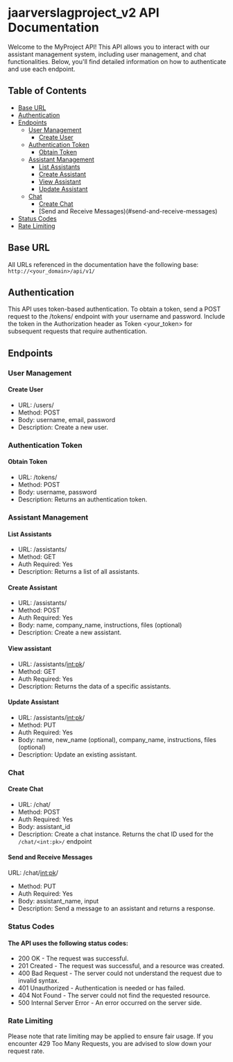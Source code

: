 # jaarverslagproject_v2 API Documentation
Welcome to the MyProject API! This API allows you to interact with our assistant management system, including user management, and chat functionalities. Below, you'll find detailed information on how to authenticate and use each endpoint.

## Table of Contents
- [Base URL](base-url)
- [Authentication](#authentication)
- [Endpoints](#endpoints)
    - [User Management](#user-management)
      - [Create User](#create-user)
    - [Authentication Token](#authentication-token)
      - [Obtain Token](#obtain-token)
    - [Assistant Management](#assistant-management)
      - [List Assistants](#list-assistants)
      - [Create Assistant](#create-assistant)
      - [View Assistant](#view-assistant)
      - [Update Assistant](#update-assistant)
    - [Chat](#chat)
      - [Create Chat](#create-chat)
      - [Send and Receive Messages)(#send-and-receive-messages)
- [Status Codes](#status-codes)
- [Rate Limiting](#rate-limiting)  

## Base URL
All URLs referenced in the documentation have the following base:
```http://<your_domain>/api/v1/```

## Authentication
This API uses token-based authentication. To obtain a token, send a POST request to the /tokens/ endpoint with your username and password. Include the token in the Authorization header as Token <your_token> for subsequent requests that require authentication.

## Endpoints
### User Management
#### Create User
- URL: /users/
- Method: POST
- Body: username, email, password
- Description: Create a new user.
  
### Authentication Token
#### Obtain Token
- URL: /tokens/
- Method: POST
- Body: username, password
- Description: Returns an authentication token.

### Assistant Management
#### List Assistants
- URL: /assistants/
- Method: GET
- Auth Required: Yes
- Description: Returns a list of all assistants.

#### Create Assistant
- URL: /assistants/
- Method: POST
- Auth Required: Yes
- Body: name, company_name, instructions, files (optional)
- Description: Create a new assistant.

#### View assistant
- URL: /assistants/<int:pk>/
- Method: GET
- Auth Required: Yes
- Description: Returns the data of a specific assistants.

#### Update Assistant
- URL: /assistants/<int:pk>/
- Method: PUT
- Auth Required: Yes
- Body: name, new_name (optional), company_name, instructions, files (optional)
- Description: Update an existing assistant.

### Chat
#### Create Chat
- URL: /chat/
- Method: POST
- Auth Required: Yes
- Body: assistant_id
- Description: Create a chat instance. Returns the chat ID used for the ```/chat/<int:pk>/``` endpoint

#### Send and Receive Messages
URL: /chat/<int:pk>/
- Method: PUT
- Auth Required: Yes
- Body: assistant_name, input
- Description: Send a message to an assistant and returns a response.

### Status Codes
#### The API uses the following status codes:
- 200 OK - The request was successful.
- 201 Created - The request was successful, and a resource was created.
- 400 Bad Request - The server could not understand the request due to invalid syntax.
- 401 Unauthorized - Authentication is needed or has failed.
- 404 Not Found - The server could not find the requested resource.
- 500 Internal Server Error - An error occurred on the server side.

### Rate Limiting
Please note that rate limiting may be applied to ensure fair usage. If you encounter 429 Too Many Requests, you are advised to slow down your request rate.
